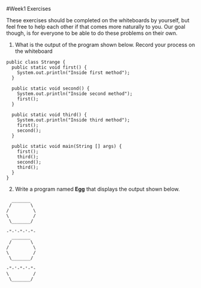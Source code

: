 #Week1 Exercises

These exercises should be completed on the whiteboards by yourself, but feel free to help each other if that comes more naturally to you. Our goal though, is for everyone to be able to do these problems on their own.

1. What is the output of the program shown below. Record your process on the whiteboard
  ```
  public class Strange {
    public static void first() {
      System.out.println("Inside first method");
    }

    public static void second() {
      System.out.println("Inside second method");
      first();
    }

    public static void third() {
      System.out.println("Inside third method");
      first();
      second();
    }

    public static void main(String [] args) {
      first();
      third();
      second();
      third();
    }
  }
  ```

2. Write a program named __Egg__ that displays the output shown below.
  ```
    _______
   /       \
  /         \
  \         /
   \_______/

  -"-'-"-'-"-
    _______
   /       \
  /         \
  \         /
   \_______/

  -"-'-"-'-"- 
  \         /
   \_______/
   ```
 
 
  

